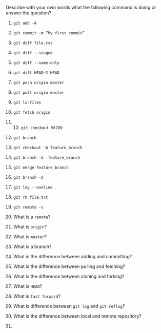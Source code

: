 Describe with your own words what the following command is doing or answer the question?

1. `git add -A`


2. `git commit -m “My first commit”`


3. `git diff file.txt`


4. `git diff --staged`


5. `git diff --name-only`


6. `git diff HEAD~2 HEAD`


7. `git push origin master`


8. `git pull origin master`


9. `git ls-files`


10. `git fetch origin`


11. 12. `git checkout 56789`


11. `git branch`


11. `git checkout -b feature_branch`


11. `git branch -d  feature_branch`


11. `git merge feature_branch`


11. `git branch -d`


13. `git log --oneline`


14. `git rm file.txt`


15. `git remote -v`


16. What is a `remote`?


17. What is `origin`?


18. What is `master`?


19. What is a branch?


19. What is the difference between adding and committing?


20. What is the difference between pulling and fetching?


21. What is the difference between cloning and forking?


21. What  is `HEAD`?


22. What is `fast forward`?


23. What is difference between `git log` and `git reflog`?


24. What is the difference between local and remote repository?

25.
